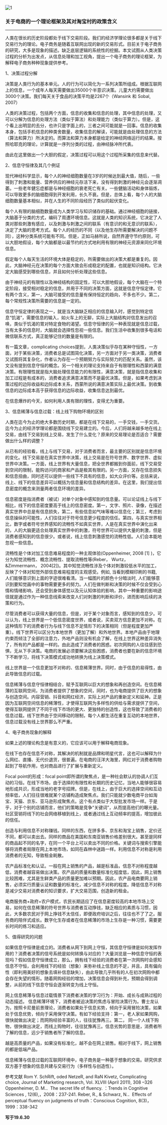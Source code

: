 ![1](https://hello-beijing.oss-cn-beijing.aliyuncs.com/myGithub/MrZ/2019z2/41.jpg)

### 关于电商的一个理论框架及其对淘宝村的政策含义
---

人类在很长的历史阶段都处于线下交易阶段。我们的经济学理论很多都是关于线下交易行为的理论。电子商务是随着互联网出现的新的交易形式。目前关于电子商务的研究，大多是现象的描述。缺乏底层逻辑的系统性的挖掘。本文试图从人类决策过程的分析为出发点，从信息处理和加工视角，提出一个电子商务的理论框架，为解释电子商务种种现象提供参考。

1、决策过程分解

决策是人类行为的基本单元。人的行为可以简化为一系列决策所组成。根据互联网上的信息，一个成年人每天需要做出35000个半意识决策。儿童大约需要做出3000个决策。我们每天关于食品的决策平均是2267个（Wansink 和 Sobal, 2007）

人类的决策过程，包括两个方面，信息的收集和信息的处理，其中信息的处理，又可以分解为信息的处理方法（类似于算法）和处理能力（类似于算力）。但是，这个看上出明显的去分，也许只是字面上的，三者之间可能就是一回事。信息的收集本身，包括手机信息的种类舍数量，收集信息的解读，可能就是由处理信息的方法（算法和算力）所决定的。而算法和算力本身都是给定的神经网络运行的结果。按照哈耶克的理论，计算就是一序列分类的过程，由神经脉冲所代表。

由此在这里做出一个大胆的假定，决策过程可以用这个过程所采集的信息来代替。

2、信息守恒律及其几个例证

现代神经科学显示，每个人的神经细胞数量在3岁的时候达到最大值，随后，一些得到了刺激和能量、营养供应的神经元存活下来，没有得到刺激的神经元会逐渐凋萎。一些老年健忘症都是与神经细胞的衰老死亡有关。一些健脑活动和身体锻炼，可以导致更多的脑细胞得到开发利用，长久不衰。但是，总体上看，每个人的大脑细胞数量基本相似，并在人生的不同阶段经历了类似的起伏变化。

每个人有限的脑细胞数量成为人类学习与知识储存的基础。通过神经细胞的链接，大脑基于分类的方式，编码了周遭环境信息。这就是人类的知识系统，它决定了人类对那些刺激有感应，以及刺激与刺激之间的联系（有意识的和无意识的联系），决定了大脑的思考方式。每个人的经历的不同（以及他生存所需要解决的问题不同），这种分类系统可能有不同。但是，正如马赫所说，自然界遵守节约原则，可以大胆地假设，每个大脑都是以最节约的方式地利用有限的神经元资源来同化环境信息。

假定每个人每天生活的环境大体是稳定的，所需要做出的决策大都是重复的。因此，大脑神经元在决策的每个方面大致会形成稳定的配置，也就是知识结构。它决定大脑感受到哪些信息，并且如何分析处理这些信息。

由于神经元的有限性以及神经结构的固定性，可以大胆地假设，每个大脑在一个特定阶段，接受相对稳定的信息，并用于不同的决策方面，这就是信息守恒定律。它有两个含义，第一，大脑可接受的信息量有保持恒定的趋向，不多也不少。第二，每个常规性决策所需要的信息是一定的。

信息守恒定律的表现之一，就是当大脑缺乏相应的信息输入时，感觉到特定信息“饥渴”，需要信息的输入，如火车上的无聊，实际上大脑结构对信息发出的召唤，类似于饥渴的胃对特定食物的渴望。信息守恒律的另一种表现就是信息过载，当有太多的信息时，大脑就会选择性忽视一些信息。我们生活中收集到很多电话和微信联系方式，真正能够记住的数量是有限的。

有一篇文章，complicating choices提到，人类决策似乎存在某种守恒性，一方面，对于某些决策，消费者总是试图简化决策，另一方面对于另一类决策，消费者又试图将其复杂化，作者认为存在一个预期努力与实际努力的匹配关系。虽然，该文没有提到信息守恒的概念。另一个相关的理论支持来自于有限理性和西蒙的满意决策。有限理性就是指大脑处理信息能力的有限性，满意决策，就是指信息收集和加工过程是有成本的，消费者追求满意决策而不是最优决策。但是，如果考虑到决策过程的边际收益和边际成本关系，西蒙所说的满意决策实际上最优决策。到收集信息的边际成本高于获得信息的边际收益，收集信息达到最优。

在信息爆炸的今天，如何利用人类有限的理性，变得尤为重要。

3、信息稀薄与信息过载：线上线下购物环境的区别

人类在迄今为止的绝大多数历史时期，都是在线下交易的，一手交钱，一手交货。迄今为止的经济学理论都是围绕线下交易建立的。今后，人们将越来越多地在线上交易，由线下交易到线上交易，发生了什么变化？原来的交易理论是否适合？需要做出什么样的调整？

从已有的经验看，线上与线下交易，对于消费者而言，最主要的区别就是信息环境的变化。线下交易是在真实世界中决策，线上交易是在符号世界、数字世界、虚拟世界中决策。一方面，线上世界有大量信息，把全世界都搬到你面前，线下交易受到空间的限制，能购访问的商家和产品是极其有限的。另一方面，又存在信息损失和信息扭曲，同时还可以提供一些线下不具有的信息，如大众评价等。总括来说，线上、线下的信息差异可以概括为信息量和信息结构的差异。在这里，我们提出信息密度的概念来测量两者信息环境的差异。

信息密度是指消费者（被试）对单个对象中感知到的信息量。可以论证线上与线下相比，线下的信息密度要高于线上的信息密度。第一，文字、照片、录像，在描述真实世界中总是有信息损失，第二，有些信息如气味等难以信息化；第三，考虑到信息操纵的可能性，人们往往对于符号信息更少程度的信任。第四，与真实世界相比，数字或者符号世界感知的流畅性不如真实世界，人是在真实世界中演化出来的，人的大脑更适合处理真实世界中的刺激，符号世界可以提供大量的刺激，但是消费者感知到的信息很少。或者说，线上信息刺激感觉的流畅性低。人们会本能地忽视一些信息。

流畅性是个体对加工信息难易程度的一种主观体验(Oppenheimer, 2008 [1]  )，它分为知觉流畅性、概念流畅性、提取流畅性等(Reber， Wurtz，&Zimmermann， 2004[2])。其中知觉流畅性涉及个体对刺激较低水平的加工， 反映了个体对知觉外部信息难易程度的主观感受。例如, 当看到模糊印刷的书籍, 人们能够意识到上面的字迹很难看清。当一幅图片的颜色十分暗淡时, 人们能够意识到要知觉画中的事物需要更多的努力。人们在做判断和决策的时候不仅会受到心情和情绪影响，还会受到身体感觉以及元认知体验的影响，其中一种重要的影响途径就是通过作为一种信息线索来改变人们对刺激的判断和评价，进而影响后续的决策和行为。

尽管消费者可以获得大量的信息，但是，对于某个对象而言，感知到的信息少。可以认为，线上世界是一个低信息密度世界，或者说，买卖双方信息更加不对称。在这种情形下的消费者行为与线下信息不足情形下的决策相同（但是程度更加严重）。线下世界可以区分为本地世界（更加了解）和外地世界。本地产品由于地理约束而倾注了全部的注意力，外地产品则没有机会了解，在线上世界这种差异消失了，所有的产品都是一样的。由此造成了消费者的困惑。初次网购的人往往感到恐惧，无从下手决策。电商的发展必须要解决这些困惑，消费者也要在新的信息环境下不断学习，将线下决策模式成功地转换为线上决策模式。

线上世界是一个信息更加不对称的、信息稀薄世界。同时，由于信息的易得性，由此导致信息的过载。

信息稀薄与信息守恒律相结合，赋予互联网以巨大的想象和再创造空间。在信息稀薄的互联网空间，为消费者提供了想象的空间，同时，也为电商提供了巨大的想象与创造空间。内容营销、抖音和网红经济，实际上对产品的重新定义和延神。正是因为互联网空间信息的稀薄性，才使得互联网为多样性的供给与需求提供了空间，使得互联网提供了不同于线下市场的更大、更独特的创造性，这也导致了消费者的信息过载。线下世界由于空间移动的限制，每个人都生活在重复互动的本地世界，信息过载没有线上世界那么不严重。

4、电子商务现象的解释

如果上述的理论构念是有意义的，它应该可以用于解释电商现象。

在线下也存在信息不对称，其解决的机制就是品牌和明星代言，这也可以解释为什么网红、直播、无代价退货，很普遍。在电商的汪洋大海里，网红对于消费者购物起到了导航作用，也对商品进行了扩展与重新定义。

Focal point的形成：focal point即所谓的聚焦点，是一种社会默认的协调人们互动的习俗。在线下市场，由于选择的有限性和长期的历史记忆，当地人能够很容易地形成共识，形成当地的老字号招牌。但是，在线上，由于巨大的选择空间和互动频率低，人们往往很难就某个店铺构造成聚焦点。我们只能就少数电商平台如淘宝、天猫、京东、亚马逊形成聚焦点。这个有点类似于大型批发市场一样。于是乎，对于个别的店铺而言，他们的策略是竞争“关键词”，从而提高他们的曝光量。社区营销将线下的社会网络移植到线上，或者通过线上互动频率的提高，增加彼此的信任。

创造与利用信息不对称赚钱。同样的东西，在拼多多、京东和淘宝上销售，定价还不同，都可以卖出去。同样的商品在美国和东南亚销售价格差别很大。甚至是同样的商品起不同的名字，在同一个平台上可以卖出不同的价格。关键词与搜索引擎能够将消费者局限在网上本地市场，如同在森林中迷路一样。利用信息不对称是利用消费者的无知，导致租金耗散。

农产品标准化和认证。一般在网上销售的产品，越是标准品，信息不对称程度越低，消费者越容易做出决策。农产品的质量和数量标准化程度低，因此，网上销售比较困难，尤其是生鲜类产品的质量更加难以预期。因此，农产品电商要网上销售，必须实行质量认证和数量的标准化，减少信息不对称的程度。降低信息不对称是减少交易对消费者的知识要求，扩大交易范围，创造新的租金。

电商服务商+政府+农户模式，农民长期适应了在信息密度较高的本地市场上交易，如何在信息稀薄的符号世界与消费者互动挣钱，缺乏相应的素质与习惯，因此，大多数农民对于网上挣钱不太信任，即便政府培训之后，往往也不了了之。服务商的陪伴式成长。数字化生存或者在信息稀薄的市场上生存是一种习惯，需要更长时间的练习和适应。

5、值得研究的问题

如果信息守恒律是成立的。消费者从网下到网上守恒，其信息守恒律是如何发挥作用的？消费者决策的信号系统是如何转换与对应的？大量浏览是一种信息守恒的表现吗？假如信息守恒律成立，那么，拥有线下经验的消费者在第一次网购时会感知信息不守恒，会利用线下的经验（想象）来弥补线上信息的不足，并且，具有偏向性（即利用美好的想象去填补信息缺失），由此导致几乎所有的人在初次网购中都会存在失望的情形。随着网购经验的增加，决策信息会得到补充，预期会得到调整，从前的线下信息守恒会逐渐转变为线上守恒。

网上信息稀薄与信息过载情景下消费者决策的学习行为：开始、成长与成熟过程的动态描述。
信息稀薄环境下，消费者被迫决策的焦虑与冒险决策行为。曹士龙认为，按照卡尼曼前景理论，消费者如果处于信息劣势，倾向于采用冒险决策，如果处于信息优势，倾向于采用保守决策。有如下经验支持：第一，老人家如果网购，很快就做出决定；而网购经验丰富的人，往往犹豫再三。第二， 同一个人线下购物，很快做出决定，而线上购物时，往往犹豫再三。信息劣势的意思是，消费者所了解的信息，远少于销售者所了解的信息。

越是高质量的产品，如果没有标准化，越不会在网上销售。相对于线下，网上销售的都是低端产品。

信息稀薄与信息过载的互联网环境中，电子商务是一种基于想象的交易。研究供求双方基于想象的信息共建与交易行为（多样性与创造性）。

参考文献
Rom Y. SchRift, oded NetzeR, and RaN Kivetz, Complicating choice, Journal of Marketing research, Vol. XLVIII (April 2011), 308 –326
Oppenheimer, D. M.．The secret life of fluency. ：Trends in Cognitive Sciences , 12(6),，2008：237-241.
Reber, R., & Schwarz, N.．Effects of perceptual fluency on judgments of truth：Conscious Cognition, 8(3)，1999：338-342

**写于19.6.30**